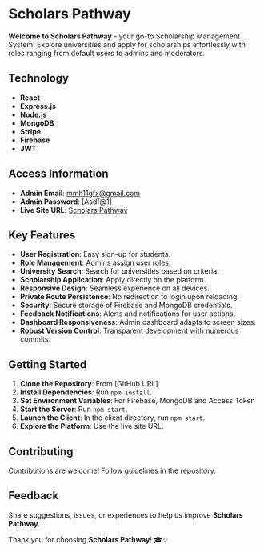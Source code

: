 # Scholars Pathway

**Welcome to Scholars Pathway** - your go-to Scholarship Management System! Explore universities and apply for scholarships effortlessly with roles ranging from default users to admins and moderators.

## Technology
- **React**
- **Express.js**
- **Node.js**
- **MongoDB**
- **Stripe**
- **Firebase**
- **JWT**

## Access Information
- **Admin Email**: mmh11gfx@gmail.com
- **Admin Password**: [Asdf@1]
- **Live Site URL**: [Scholars Pathway](https://b9-assignment11.web.app)

## Key Features
- **User Registration**: Easy sign-up for students.
- **Role Management**: Admins assign user roles.
- **University Search**: Search for universities based on criteria.
- **Scholarship Application**: Apply directly on the platform.
- **Responsive Design**: Seamless experience on all devices.
- **Private Route Persistence**: No redirection to login upon reloading.
- **Security**: Secure storage of Firebase and MongoDB credentials.
- **Feedback Notifications**: Alerts and notifications for user actions.
- **Dashboard Responsiveness**: Admin dashboard adapts to screen sizes.
- **Robust Version Control**: Transparent development with numerous commits.

## Getting Started
1. **Clone the Repository**: From [GitHub URL].
2. **Install Dependencies**: Run `npm install`.
3. **Set Environment Variables**: For Firebase, MongoDB and Access Token
4. **Start the Server**: Run `npm start`.
5. **Launch the Client**: In the client directory, run `npm start`.
6. **Explore the Platform**: Use the live site URL.

## Contributing
Contributions are welcome! Follow guidelines in the repository.

## Feedback
Share suggestions, issues, or experiences to help us improve **Scholars Pathway**.

Thank you for choosing **Scholars Pathway**! 🎓✨
